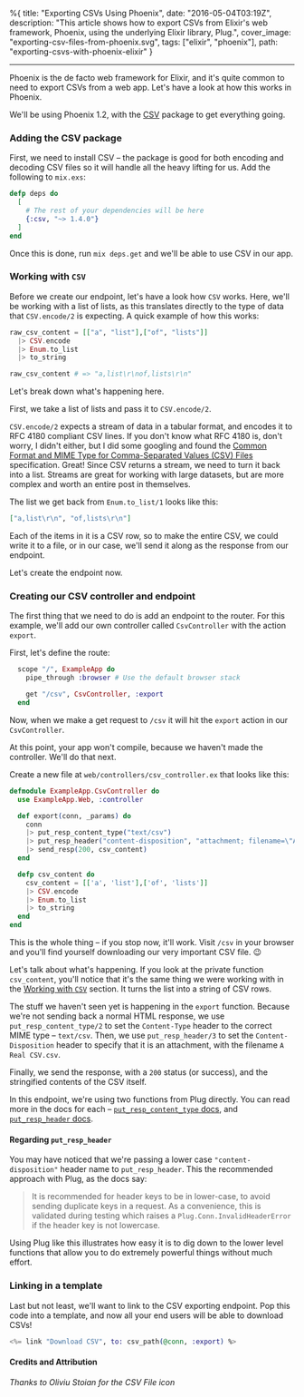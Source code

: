 %{
title: "Exporting CSVs Using Phoenix",
date: "2016-05-04T03:19Z",
description: "This article shows how to export CSVs from Elixir's web framework, Phoenix, using the underlying Elixir library, Plug.",
cover_image: "exporting-csv-files-from-phoenix.svg",
tags: ["elixir", "phoenix"],
path: "exporting-csvs-with-phoenix-elixir"
}

---

Phoenix is the de facto web framework for Elixir, and it's quite common to need
to export CSVs from a web app. Let's have a look at how this works in Phoenix.

We'll be using Phoenix 1.2, with the [CSV][github-csv] package to get everything
going.

### Adding the CSV package

First, we need to install CSV – the package is good for both encoding and
decoding CSV files so it will handle all the heavy lifting for us. Add the
following to `mix.exs`:

```elixir
defp deps do
  [
    # The rest of your dependencies will be here
    {:csv, "~> 1.4.0"}
  ]
end
```

Once this is done, run `mix deps.get` and we'll be able to use CSV in our app.

### Working with `CSV`

Before we create our endpoint, let's have a look how `CSV` works. Here, we'll be
working with a list of lists, as this translates directly to the type of data
that `CSV.encode/2` is expecting. A quick example of how this works:

```elixir
raw_csv_content = [["a", "list"],["of", "lists"]]
  |> CSV.encode
  |> Enum.to_list
  |> to_string

raw_csv_content # => "a,list\r\nof,lists\r\n"
```

Let's break down what's happening here.

First, we take a list of lists and pass it to `CSV.encode/2`.

`CSV.encode/2` expects a stream of data in a tabular format, and encodes it to
RFC 4180 compliant CSV lines. If you don't know what RFC 4180 is, don't worry, I
didn't either, but I did some googling and found the [Common Format and MIME
Type for Comma-Separated Values (CSV) Files][rfc-4180] specification. Great!
Since CSV returns a stream, we need to turn it back into a list. Streams are
great for working with large datasets, but are more complex and worth an entire
post in themselves.

The list we get back from `Enum.to_list/1` looks like this:

```elixir
["a,list\r\n", "of,lists\r\n"]
```

Each of the items in it is a CSV row, so to make the entire CSV, we could write
it to a file, or in our case, we'll send it along as the response from our
endpoint.

Let's create the endpoint now.

### Creating our CSV controller and endpoint

The first thing that we need to do is add an endpoint to the router. For this
example, we'll add our own controller called `CsvController` with the action
`export`.

First, let's define the route:

```elixir
  scope "/", ExampleApp do
    pipe_through :browser # Use the default browser stack

    get "/csv", CsvController, :export
  end
```

Now, when we make a get request to `/csv` it will hit the `export` action in our
`CsvController`.

At this point, your app won't compile, because we haven't made the controller.
We'll do that next.

Create a new file at `web/controllers/csv_controller.ex` that looks like this:

```elixir
defmodule ExampleApp.CsvController do
  use ExampleApp.Web, :controller

  def export(conn, _params) do
    conn
    |> put_resp_content_type("text/csv")
    |> put_resp_header("content-disposition", "attachment; filename=\"A Real CSV.csv\"")
    |> send_resp(200, csv_content)
  end

  defp csv_content do
    csv_content = [['a', 'list'],['of', 'lists']]
    |> CSV.encode
    |> Enum.to_list
    |> to_string
  end
end
```

This is the whole thing – if you stop now, it'll work. Visit `/csv` in your
browser and you'll find yourself downloading our very important CSV file. 😉

Let's talk about what's happening. If you look at the private function
`csv_content`, you'll notice that it's the same thing we were working with in
the [Working with `CSV`](#working-with-csv) section. It turns the list into a
string of CSV rows.

The stuff we haven't seen yet is happening in the `export` function. Because
we're not sending back a normal HTML response, we use `put_resp_content_type/2`
to set the `Content-Type` header to the correct MIME type – `text/csv`. Then, we
use `put_resp_header/3` to set the `Content-Disposition` header to specify that
it is an attachment, with the filename `A Real CSV.csv`.

Finally, we send the response, with a `200` status (or success), and the
stringified contents of the CSV itself.

In this endpoint, we're using two functions from Plug directly. You can read
more in the docs for each – [`put_resp_content_type`
docs][put-resp-content-type-docs], and [`put_resp_header`
docs][put-resp-header-docs].

#### Regarding `put_resp_header`

You may have noticed that we're passing a lower case `"content-disposition"`
header name to `put_resp_header`. This the recommended approach with Plug, as
the docs say:

> It is recommended for header keys to be in lower-case, to avoid sending
> duplicate keys in a request. As a convenience, this is validated during
> testing which raises a `Plug.Conn.InvalidHeaderError` if the header key is not
> lowercase.

Using Plug like this illustrates how easy it is to dig down to the lower level
functions that allow you to do extremely powerful things without much effort.

### Linking in a template

Last but not least, we'll want to link to the CSV exporting endpoint. Pop this
code into a template, and now all your end users will be able to download CSVs!

```elixir
<%= link "Download CSV", to: csv_path(@conn, :export) %>
```

#### Credits and Attribution

_Thanks to Oliviu Stoian for the CSV File icon_

[github-csv]: https://github.com/beatrichartz/csv
[rfc-4180]: https://tools.ietf.org/html/rfc4180
[put-resp-content-type-docs]: https://hexdocs.pm/plug/Plug.Conn.html#put_resp_content_type/3
[put-resp-header-docs]: https://hexdocs.pm/plug/Plug.Conn.html#put_resp_header/3
